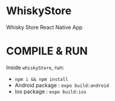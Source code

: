 # WhiskyStore
Whisky Store React Native App

# COMPILE & RUN

Inside `whiskyStore`, run:

- `npm i && npm install`
- Android package : `expo build:android`
- Ios package : `expo build:ios`
